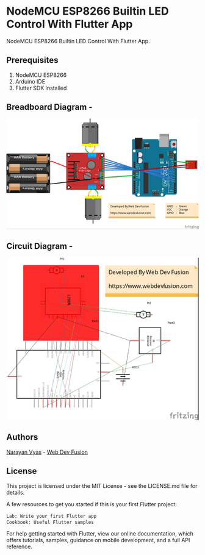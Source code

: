 # NodeMCU ESP8266 Builtin LED Control With Flutter App
NodeMCU ESP8266 Builtin LED Control With Flutter App.

## Prerequisites
1. NodeMCU ESP8266
2. Arduino IDE
3. Flutter SDK Installed

## Breadboard Diagram -
![Breadboard Diagram](https://github.com/narayanvyas/Gear-Motor-Control-With-Arduino-And-L298N-Motor-Controller/blob/master/Breadboard%20Diagram.jpeg)

## Circuit Diagram -
![Circuit Diagram](https://github.com/narayanvyas/Gear-Motor-Control-With-Arduino-And-L298N-Motor-Controller/blob/master/Circuit%20Diagram.jpeg)

## Authors
[Narayan Vyas](https://www.narayanvyas.org) - [Web Dev Fusion](https://www.webdevfusion.com)

## License
This project is licensed under the MIT License - see the LICENSE.md file for details.

A few resources to get you started if this is your first Flutter project:

	Lab: Write your first Flutter app
	Cookbook: Useful Flutter samples

For help getting started with Flutter, view our online documentation, which offers tutorials, samples, guidance on mobile development, and a full API reference.